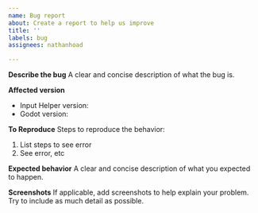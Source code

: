 ```yaml
---
name: Bug report
about: Create a report to help us improve
title: ''
labels: bug
assignees: nathanhoad

---
```


**Describe the bug**
A clear and concise description of what the bug is.

**Affected version**

- Input Helper version:
- Godot version:

**To Reproduce**
Steps to reproduce the behavior:

1. List steps to see error
2. See error, etc

**Expected behavior**
A clear and concise description of what you expected to happen.

**Screenshots**
If applicable, add screenshots to help explain your problem. Try to include as much detail as possible.
